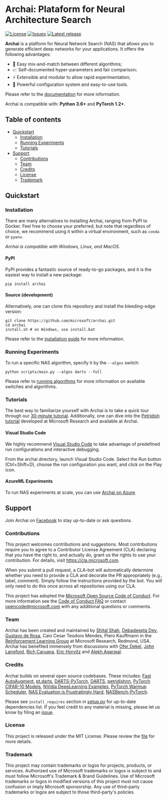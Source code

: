 # Archai: Plataform for Neural Architecture Search

[![License](https://img.shields.io/github/license/microsoft/archai)](https://github.com/microsoft/archai/blob/main/LICENSE)
[![Issues](https://img.shields.io/github/issues/microsoft/archai)](https://github.com/microsoft/archai/issues)
[![Latest release](https://img.shields.io/github/release/microsoft/archai)](https://github.com/microsoft/archai/releases)

**Archai** is a platform for Neural Network Search (NAS) that allows you to generate efficient deep networks for your applications. It offers the following advantages:

* 🔬 Easy mix-and-match between different algorithms;
* 📈 Self-documented hyper-parameters and fair comparison;
* ⚡ Extensible and modular to allow rapid experimentation;
* 📂 Powerful configuration system and easy-to-use tools.

Please refer to the [documentation](https://microsoft.github.io/archai) for more information.

Archai is compatible with: **Python 3.6+** and **PyTorch 1.2+**.

## Table of contents

 * [Quickstart](#quickstart)
    * [Installation](#installation)
    * [Running Experiments](#running-experiments)
    * [Tutorials](#tutorials)
 * [Support](#support)
    * [Contributions](#contributions)
    * [Team](#team)
    * [Credits](#credits)
    * [License](#license)
    * [Trademark](#trademark)

## Quickstart

### Installation

There are many alternatives to installing Archai, ranging from PyPI to Docker. Feel free to choose your preferred, but note that regardless of choice, we recommend using it within a virtual environment, such as `conda` or `pyenv`.

*Archai is compatible with Windows, Linux, and MacOS.*

#### PyPI

PyPI provides a fantastic source of ready-to-go packages, and it is the easiest way to install a new package:

```terminal
pip install archai
```

#### Source (development)

Alternatively, one can clone this repository and install the bleeding-edge version:

```terminal
git clone https://github.com/microsoft/archai.git
cd archai
install.sh # on Windows, use install.bat
```

Please refer to the [installation guide](docs/getting-started/install.md) for more information.

### Running Experiments

To run a specific NAS algorithm, specify it by the `--algos` switch:

```terminal
python scripts/main.py --algos darts --full
```

Please refer to [running algorithms](docs/user-guide/tutorial.md#running-existing-algorithms) for more information on available switches and algorithms.

### Tutorials

The best way to familiarize yourself with Archai is to take a quick tour through our [30-minute tutorial](docs/user-guide/tutorial.md). Additionally, one can dive into the [Petridish tutorial](docs/user-guide/petridish.md) developed at Microsoft Research and available at Archai.

#### Visual Studio Code

We highly recommend [Visual Studio Code](https://code.visualstudio.com/) to take advantage of predefined run configurations and interactive debugging.

From the archai directory, launch Visual Studio Code. Select the Run button (Ctrl+Shift+D), choose the run configuration you want, and click on the Play icon.

#### AzureML Experiments

To run NAS experiments at scale, you can use [Archai on Azure](tools/azure/README.md).

## Support

Join Archai on [Facebook](https://www.facebook.com/groups/1133660130366735) to stay up-to-date or ask questions.

### Contributions

This project welcomes contributions and suggestions. Most contributions require you to agree to a Contributor License Agreement (CLA) declaring that you have the right to, and actually do, grant us the rights to use your contribution. For details, visit https://cla.microsoft.com.

When you submit a pull request, a CLA-bot will automatically determine whether you need to provide a CLA and decorate the PR appropriately (e.g., label, comment). Simply follow the instructions provided by the bot. You will only need to do this once across all repositories using our CLA.

This project has adopted the [Microsoft Open Source Code of Conduct](https://opensource.microsoft.com/codeofconduct/). For more information see the [Code of Conduct FAQ](https://opensource.microsoft.com/codeofconduct/faq/) or contact [opencode@microsoft.com](mailto:opencode@microsoft.com) with any additional questions or comments.

### Team

Archai has been created and maintained by [Shital Shah](https://shitalshah.com), [Debadeepta Dey](www.debadeepta.com), [Gustavo de Rosa](https://www.microsoft.com/en-us/research/people/gderosa), Caio Cesar Teodoro Mendes, Piero Kauffmann in the [Reinforcement Learning Group](https://www.microsoft.com/en-us/research/group/reinforcement-learning-redmond) at Microsoft Research, Redmond, USA. Archai has benefited immensely from discussions with [Ofer Dekel](https://www.microsoft.com/en-us/research/people/oferd), [John Langford](https://www.microsoft.com/en-us/research/people/jcl), [Rich Caruana](https://www.microsoft.com/en-us/research/people/rcaruana), [Eric Horvitz](https://www.microsoft.com/en-us/research/people/horvitz) and [Alekh Agarwal](https://www.microsoft.com/en-us/research/people/alekha).

### Credits

Archai builds on several open source codebases. These includes: [Fast AutoAugment](https://github.com/kakaobrain/fast-autoaugment), [pt.darts](https://github.com/khanrc/pt.darts), [DARTS-PyTorch](https://github.com/dragen1860/DARTS-PyTorch), [DARTS](https://github.com/quark0/darts), [petridishnn](https://github.com/microsoft/petridishnn), [PyTorch CIFAR-10 Models](https://github.com/huyvnphan/PyTorch-CIFAR10), [NVidia DeepLearning Examples](https://github.com/NVIDIA/DeepLearningExamples), [PyTorch Warmup Scheduler](https://github.com/ildoonet/pytorch-gradual-warmup-lr), [NAS Evaluation is Frustratingly Hard](https://github.com/antoyang/NAS-Benchmark), [NASBench-PyTorch](https://github.com/romulus0914/NASBench-PyTorch). 

Please see `install_requires` section in [setup.py](setup.py) for up-to-date dependencies list. If you feel credit to any material is missing, please let us know by filing an [issue](https://github.com/microsoft/archai/issues).

### License

This project is released under the MIT License. Please review the [file](https://github.com/microsoft/archai/blob/main/LICENSE) for more details.

### Trademark

This project may contain trademarks or logos for projects, products, or services. Authorized use of Microsoft trademarks or logos is subject to and must follow Microsoft's Trademark & Brand Guidelines. Use of Microsoft trademarks or logos in modified versions of this project must not cause confusion or imply Microsoft sponsorship. Any use of third-party trademarks or logos are subject to those third-party's policies.